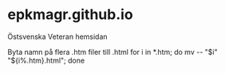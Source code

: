 # epkmagr.github.io
Östsvenska Veteran hemsidan


Byta namn på flera .htm filer till .html
for i in *.htm; do mv -- "$i" "${i%.htm}.html"; done